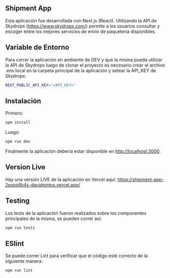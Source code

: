 ## Shipment App

Esta aplicación fue desarrollada con Next.js (React). Utilizando la API de Skydropx (https://www.skydropx.com/) permite a los usuarios consultar y escoger entre los mejores servicios de envío de paquetería disponibles. 

## Variable de Entorno

Para correr la aplicación en ambiente de DEV y que la misma pueda utilizar la API de Skydropx luego de clonar el proyecto es necesario crear el archivo .env.local en la carpeta principal de la aplicación y setear la API_KEY de Skydropx.
```bash
NEXT_PUBLIC_API_KEY="<API_KEY>"
```
## Instalación
Primero:
```bash
npm install
```

Luego:
```bash
npm run dev
```

Finalmente la aplicación debería estar disponible en [http://localhost:3000](http://localhost:3000).
## Version Live
Hay una versión LIVE de la aplicación en Vercel aquí: https://shipment-app-2psps6b4s-davidpintos.vercel.app/

## Testing
Los tests de la aplicación fueron realizados sobre los componentes principales de la misma, se pueden correr así:

```bash
npm run tests
```
## ESlint

Se puede correr Lint para verificar que el código esté correcto de la siguiente manera:
```bash
npm run lint
```
